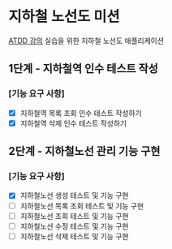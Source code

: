 # 지하철 노선도 미션
[ATDD 강의](https://edu.nextstep.camp/c/R89PYi5H) 실습을 위한 지하철 노선도 애플리케이션

## 1단계 - 지하철역 인수 테스트 작성
### [기능 요구 사항]
- [x] 지하철역 목록 조회 인수 테스트 작성하기
- [x] 지하철역 삭제 인수 테스트 작성하기

## 2단계 - 지하철노선 관리 기능 구현
### [기능 요구 사항]
- [x] 지하철노선 생성 테스트 및 기능 구현
- [ ] 지하철노선 목록 조회 테스트 및 기능 구현
- [ ] 지하철노선 조회 테스트 및 기능 구현
- [ ] 지하철노선 수정 테스트 및 기능 구현
- [ ] 지하철노선 삭제 테스트 및 기능 구현
